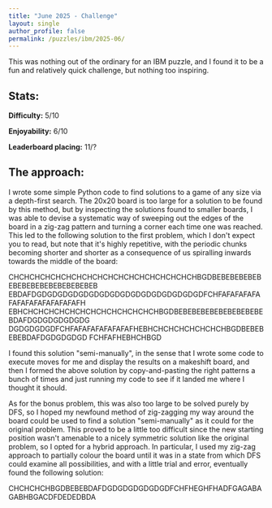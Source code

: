 ```yaml
---
title: "June 2025 - Challenge"
layout: single
author_profile: false
permalink: /puzzles/ibm/2025-06/
---
```


This was nothing out of the ordinary for an IBM puzzle, and I found it to be a fun and relatively quick challenge, but nothing too inspiring.

## Stats:

**Difficulty:** 5/10

**Enjoyability:** 6/10

**Leaderboard placing:** 11/?

## The approach:

I wrote some simple Python code to find solutions to a game of any size via a depth-first search. The 20x20 board is too large for a solution to be found by this method, but by inspecting the solutions found to smaller boards, I was able to devise a systematic way of sweeping out the edges of the board in a zig-zag pattern and turning a corner each time one was reached. This led to the following solution to the first problem, which I don't expect you to read, but note that it's highly repetitive, with the periodic chunks becoming shorter and shorter as a consequence of us spiralling inwards towards the middle of the board:

CHCHCHCHCHCHCHCHCHCHCHCHCHCHCHCHCHCHBGDBEBEBEBEBEBEBEBEBEBEBEBEBEBEBEB
EBDAFDGDGDGDGDGDGDGDGDGDGDGDGDGDGDGDGDFCHFAFAFAFAFAFAFAFAFAFAFAFAFAFH
EBHCHCHCHCHCHCHCHCHCHCHCHCHCHBGDBEBEBEBEBEBEBEBEBEBEBDAFDGDGDGDGDGDG
DGDGDGDGDFCHFAFAFAFAFAFAFAFHEBHCHCHCHCHCHCHCHBGDBEBEBEBEBDAFDGDGDGDGD
FCHFAFHEBHCHBGD

I found this solution "semi-manually", in the sense that I wrote some code to execute moves for me and display the results on a makeshift board, and then I formed the above solution by copy-and-pasting the right patterns a bunch of times and just running my code to see if it landed me where I thought it should.

As for the bonus problem, this was also too large to be solved purely by DFS, so I hoped my newfound method of zig-zagging my way around the board could be used to find a solution "semi-manually" as it could for the original problem. This proved to be a little too difficult since the new starting position wasn't amenable to a nicely symmetric solution like the original problem, so I opted for a hybrid approach. In particular, I used my zig-zag approach to partially colour the board until it was in a state from which DFS could examine all possibilities, and with a little trial and error, eventually found the following solution:

CHCHCHCHBGDBEBEBDAFDGDGDGDGDGDGDFCHFHEGHFHADFGAGABAGABHBGACDFDEDEDBDA